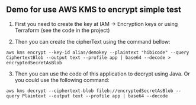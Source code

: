 ## Demo for use AWS KMS to encrypt simple test


1. First you need to create the key at IAM -> Encryption keys or using Terraform (see the code in the project)

2. Then you can create the cipherText using the command bellow:

```
aws kms encrypt --key-id alias/demokey --plaintext "hibicode" --query CiphertextBlob --output text --profile app | base64 --decode > encryptedSecretAsBlob
```

3. Then you can use the code of this application to decrypt using Java. Or you could use the following command:

```
aws kms decrypt --ciphertext-blob fileb://encryptedSecretAsBlob --query Plaintext --output text --profile app | base64 --decode
```
